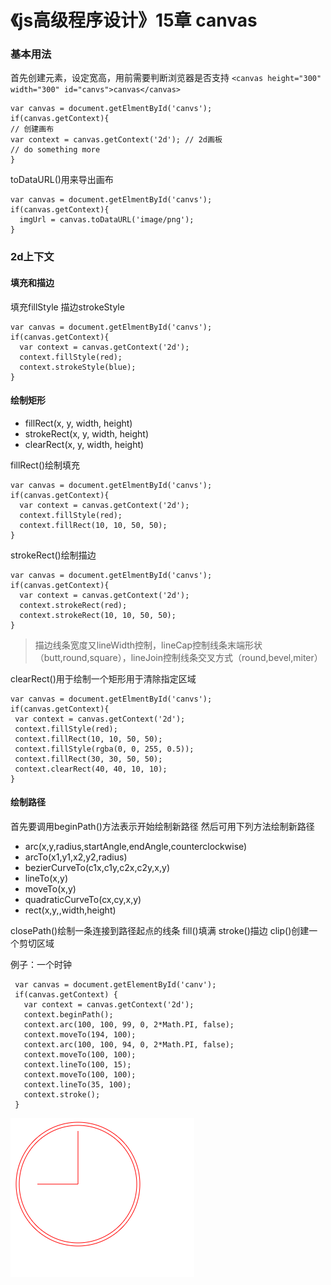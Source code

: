 # 《js高级程序设计》15章 canvas
### 基本用法
首先创建<canvas>元素，设定宽高，用前需要判断浏览器是否支持
`<canvas height="300" width="300" id="canvs">canvas</canvas>`
```
var canvas = document.getElmentById('canvs');
if(canvas.getContext){
// 创建画布
var context = canvas.getContext('2d'); // 2d画板
// do something more
}
```

toDataURL()用来导出画布
```
var canvas = document.getElmentById('canvs');
if(canvas.getContext){
  imgUrl = canvas.toDataURL('image/png');
}
```

### 2d上下文
#### 填充和描边
填充fillStyle
描边strokeStyle
```
var canvas = document.getElmentById('canvs');
if(canvas.getContext){
  var context = canvas.getContext('2d');
  context.fillStyle(red);
  context.strokeStyle(blue);
}
```

#### 绘制矩形
- fillRect(x, y, width, height)
- strokeRect(x, y, width, height)
- clearRect(x, y, width, height)

fillRect()绘制填充
```
var canvas = document.getElmentById('canvs');
if(canvas.getContext){
  var context = canvas.getContext('2d');
  context.fillStyle(red);
  context.fillRect(10, 10, 50, 50);
}
```
strokeRect()绘制描边
```
var canvas = document.getElmentById('canvs');
if(canvas.getContext){
  var context = canvas.getContext('2d');
  context.strokeRect(red);
  context.strokeRect(10, 10, 50, 50);
}
```
 > 描边线条宽度又lineWidth控制，lineCap控制线条末端形状（butt,round,square），lineJoin控制线条交叉方式（round,bevel,miter）
 
 clearRect()用于绘制一个矩形用于清除指定区域
 ```
var canvas = document.getElmentById('canvs');
if(canvas.getContext){
  var context = canvas.getContext('2d');
  context.fillStyle(red);
  context.fillRect(10, 10, 50, 50);
  context.fillStyle(rgba(0, 0, 255, 0.5));
  context.fillRect(30, 30, 50, 50);
  context.clearRect(40, 40, 10, 10);
}
 ```
 #### 绘制路径
 首先要调用beginPath()方法表示开始绘制新路径
 然后可用下列方法绘制新路径
 - arc(x,y,radius,startAngle,endAngle,counterclockwise)
 - arcTo(x1,y1,x2,y2,radius)
 - bezierCurveTo(c1x,c1y,c2x,c2y,x,y)
 - lineTo(x,y)
 - moveTo(x,y)
 - quadraticCurveTo(cx,cy,x,y)
 - rect(x,y,,width,height)
 
 closePath()绘制一条连接到路径起点的线条
 fill()填满
 stroke()描边
 clip()创建一个剪切区域
 
 例子：一个时钟
 ```
  var canvas = document.getElementById('canv');
  if(canvas.getContext) {
    var context = canvas.getContext('2d');
    context.beginPath();
    context.arc(100, 100, 99, 0, 2*Math.PI, false);
    context.moveTo(194, 100);
    context.arc(100, 100, 94, 0, 2*Math.PI, false);
    context.moveTo(100, 100);
    context.lineTo(100, 15);
    context.moveTo(100, 100);
    context.lineTo(35, 100);
    context.stroke();
  }
 ```
 ![实例](https://github.com/KnightKiz/Reading-Notes/blob/master/img1.png)
 
 
 
 
 
 
 
